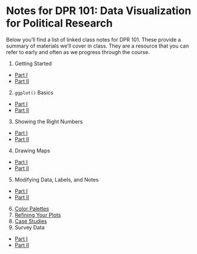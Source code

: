 Notes for DPR 101: Data Visualization for Political Research
================

Below you’ll find a list of linked class notes for DPR 101. These
provide a summary of materials we’ll cover in class. They are a resource
that you can refer to early and often as we progress through the course.

1.  Getting Started

- [Part
  I](https://github.com/milesdwilliams15/Teaching/blob/main/DPR%20101/Notes/01_getting_started.md)
- [Part
  II](https://github.com/milesdwilliams15/Teaching/blob/main/DPR%20101/Notes/02_getting_started_cont.md)

2.  `ggplot()` Basics

- [Part
  I](https://github.com/milesdwilliams15/Teaching/blob/main/DPR%20101/Notes/03_ggplot_pt1.md)
- [Part
  II](https://github.com/milesdwilliams15/Teaching/blob/main/DPR%20101/Notes/04_ggplot_pt2.md)

3.  Showing the Right Numbers

- [Part
  I](https://github.com/milesdwilliams15/Teaching/blob/main/DPR%20101/Notes/05_show_the_right_numbers_pt1.md)
- [Part
  II](https://github.com/milesdwilliams15/Teaching/blob/main/DPR%20101/Notes/06_show_the_right_numbers_pt2.md)

4.  Drawing Maps

- [Part
  I](https://github.com/milesdwilliams15/Teaching/blob/main/DPR%20101/Notes/07_drawing_maps_pt1.md)
- [Part
  II](https://github.com/milesdwilliams15/Teaching/blob/main/DPR%20101/Notes/08_drawing_maps_pt2.md)

5.  Modifying Data, Labels, and Notes

- [Part
  I](https://github.com/milesdwilliams15/Teaching/blob/main/DPR%20101/Notes/09_modifying_data_lables_and_notes_pt1.md)
- [Part
  II](https://github.com/milesdwilliams15/Teaching/blob/main/DPR%20101/Notes/10_modifying_data_labels_and_notes_pt2.md)

6.  [Color
    Palettes](https://github.com/milesdwilliams15/Teaching/blob/main/DPR%20101/Notes/11_color_palettes.md)
7.  [Refining Your
    Plots](https://github.com/milesdwilliams15/Teaching/blob/main/DPR%20101/Notes/12_refining_plots.md)
8.  [Case
    Studies](https://github.com/milesdwilliams15/Teaching/blob/main/DPR%20101/Notes/13_case_studies.md)
9.  Survey Data

- [Part
  I](https://github.com/milesdwilliams15/Teaching/blob/main/DPR%20101/Notes/14_survey_data.md)
- [Part
  II](https://github.com/milesdwilliams15/Teaching/blob/main/DPR%20101/Notes/15_survey_data_pt2.md)
